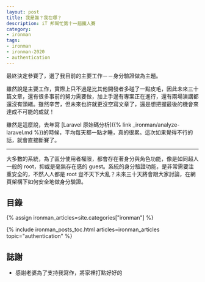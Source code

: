 ```yaml
---
layout: post
title: 我是誰？我在哪？
description: iT 邦幫忙第十一屆鐵人賽
category:
- ironman
tags:
- ironman
- ironman-2020
- authentication
---
```


最終決定參賽了，選了我目前的主要工作－－身分驗證做為主題。

雖然說是主要工作，實際上只不過是比其他開發者多碰了一點皮毛，因此未來三十篇文章，還有很多事前的努力需要做，加上手邊有專案正在進行，還有兩場演講都還沒有頭緒。雖然辛苦，但未來也許就更沒空寫文章了，還是想把握最後的機會來達成不可能的成就！

雖然是這麼說，去年寫 [Laravel 原始碼分析]({% link _ironman/analyze-laravel.md %})的時候，平均每天都一點才睡，真的很累。這次如果覺得不行的話，就會直接斷賽了。

---

大多數的系統，為了區分使用者權限，都會存在著身分與角色功能，像是如同超人一般的 root，抑或是毫無存在感的 guest。系統的身分驗證功能，是非常需要注重安全的，不然人人都是 root 豈不天下大亂？未來三十天將會跟大家討論，在網頁架構下如何安全地做身分驗證。

## 目錄

{% assign ironman_articles=site.categories["ironman"] %}

{% include ironman_posts_toc.html articles=ironman_articles topic="authentication" %}

## 誌謝

* 感謝老婆為了支持我寫作，將家裡打點好好的
